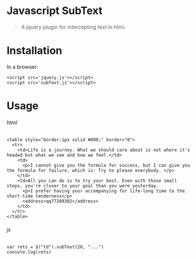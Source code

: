 # Javascript SubText
> A jquery plugin for intercepting text in html.

# Installation
In a browser:
```
<script src='jquery.js'></script>
<script src='subText.js'></script>
```
# Usage
###### html
```
<table style="border:1px solid #000;" border="0">
  <tr>
    <td>Life is a journey. What we should care about is not where it's headed but what we see and how we feel.</td>
    <td>
      <p>I cannot give you the formula for success, but I can give you the formula for failure, which is: Try to please everybody. </p>
    </td>
    <td>All you can do is to try your best. Even with those small steps, you're closer to your goal than you were yesterday.  
      <p>I prefer having your accompanying for life-long time to the short-time tenderness</p>
      <address>qq77209302</address>
    </td>
  </tr>
</table>
```
###### js
```
var rets = $("td").subText(20, "...")
console.log(rets)
```

